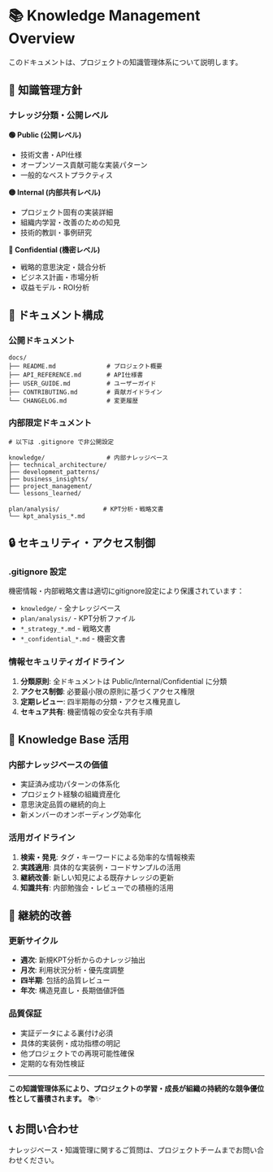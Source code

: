 # 📚 Knowledge Management Overview

このドキュメントは、プロジェクトの知識管理体系について説明します。

## 🎯 知識管理方針

### ナレッジ分類・公開レベル

**🟢 Public (公開レベル)**
- 技術文書・API仕様
- オープンソース貢献可能な実装パターン
- 一般的なベストプラクティス

**🟡 Internal (内部共有レベル)**  
- プロジェクト固有の実装詳細
- 組織内学習・改善のための知見
- 技術的教訓・事例研究

**🔴 Confidential (機密レベル)**
- 戦略的意思決定・競合分析
- ビジネス計画・市場分析
- 収益モデル・ROI分析

## 📁 ドキュメント構成

### 公開ドキュメント
```
docs/
├── README.md              # プロジェクト概要
├── API_REFERENCE.md       # API仕様書
├── USER_GUIDE.md          # ユーザーガイド
├── CONTRIBUTING.md        # 貢献ガイドライン
└── CHANGELOG.md           # 変更履歴
```

### 内部限定ドキュメント
```
# 以下は .gitignore で非公開設定

knowledge/                 # 内部ナレッジベース
├── technical_architecture/
├── development_patterns/
├── business_insights/
├── project_management/
└── lessons_learned/

plan/analysis/            # KPT分析・戦略文書
└── kpt_analysis_*.md
```

## 🔒 セキュリティ・アクセス制御

### .gitignore 設定
機密情報・内部戦略文書は適切にgitignore設定により保護されています：

- `knowledge/` - 全ナレッジベース
- `plan/analysis/` - KPT分析ファイル  
- `*_strategy_*.md` - 戦略文書
- `*_confidential_*.md` - 機密文書

### 情報セキュリティガイドライン

1. **分類原則**: 全ドキュメントは Public/Internal/Confidential に分類
2. **アクセス制御**: 必要最小限の原則に基づくアクセス権限
3. **定期レビュー**: 四半期毎の分類・アクセス権見直し
4. **セキュア共有**: 機密情報の安全な共有手順

## 📖 Knowledge Base 活用

### 内部ナレッジベースの価値
- 実証済み成功パターンの体系化
- プロジェクト経験の組織資産化  
- 意思決定品質の継続的向上
- 新メンバーのオンボーディング効率化

### 活用ガイドライン
1. **検索・発見**: タグ・キーワードによる効率的な情報検索
2. **実践適用**: 具体的な実装例・コードサンプルの活用
3. **継続改善**: 新しい知見による既存ナレッジの更新
4. **知識共有**: 内部勉強会・レビューでの積極的活用

## 🔄 継続的改善

### 更新サイクル
- **週次**: 新規KPT分析からのナレッジ抽出
- **月次**: 利用状況分析・優先度調整  
- **四半期**: 包括的品質レビュー
- **年次**: 構造見直し・長期価値評価

### 品質保証
- 実証データによる裏付け必須
- 具体的実装例・成功指標の明記
- 他プロジェクトでの再現可能性確保
- 定期的な有効性検証

---

**この知識管理体系により、プロジェクトの学習・成長が組織の持続的な競争優位性として蓄積されます。** 📚✨

## 📞 お問い合わせ

ナレッジベース・知識管理に関するご質問は、プロジェクトチームまでお問い合わせください。